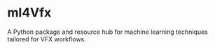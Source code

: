 # ml4Vfx
A Python package and resource hub for machine learning techniques tailored for VFX workflows.
